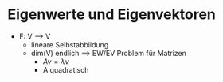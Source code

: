 # Eigenwerte und Eigenvektoren
 + F: V --> V
	 + lineare Selbstabbildung
	 + dim(V) endlich ==> EW/EV Problem für Matrizen
		 + $Av=λv$
		 + A quadratisch